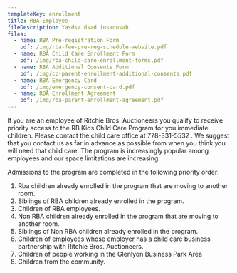 ```yaml
---
templateKey: enrollment
title: RBA Employee
fileDescription: Yasdsa dsad iusadusah
files:
  - name: RBA Pre-registration Form
    pdf: /img/rba-fee-pre-reg-schedule-website.pdf
  - name: RBA Child Care Enrollment Form
    pdf: /img/rba-child-care-enrollment-forms.pdf
  - name: RBA Additional Consents Form
    pdf: /img/cc-parent-enrollment-additional-consents.pdf
  - name: RBA Emergency Card
    pdf: /img/emergency-consent-card.pdf
  - name: RBA Enrollment Agreement
    pdf: /img/rba-parent-enrollment-agreement.pdf
---
```


If you are an employee of Ritchie Bros. Auctioneers you qualify to receive priority access to the RB Kids Child Care Program for you immediate children. Please contact the child care office at 778-331-5532  . We suggest that you contact us as far in advance as possible from when you think you will need that child care. The program is increasingly popular among employees and our space limitations are increasing.

Admissions to the program are completed in the following priority order:

1. Rba children already enrolled in the program that are moving to another room.
2. Siblings of RBA children already enrolled in the program.
3. Children of RBA employees.
4. Non RBA children already enrolled in the program that are moving to another room.
5. Siblings of Non RBA children already enrolled in the program.
6. Children of employees whose employer has a child care business partnership with Ritchie Bros. Auctioneers.
7. Children of people working in the Glenlyon Business Park Area
8. Children from the community.
